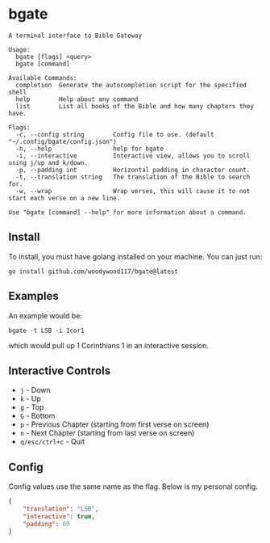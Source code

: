 # bgate
```
A terminal interface to Bible Gateway

Usage:
  bgate [flags] <query>
  bgate [command]

Available Commands:
  completion  Generate the autocompletion script for the specified shell
  help        Help about any command
  list        List all books of the Bible and how many chapters they have.

Flags:
  -c, --config string        Config file to use. (default "~/.config/bgate/config.json")
  -h, --help                 help for bgate
  -i, --interactive          Interactive view, allows you to scroll using j/up and k/down.
  -p, --padding int          Horizontal padding in character count.
  -t, --translation string   The translation of the Bible to search for.
  -w, --wrap                 Wrap verses, this will cause it to not start each verse on a new line.

Use "bgate [command] --help" for more information about a command.
```

## Install
To install, you must have golang installed on your machine. You can just run:
```
go install github.com/woodywood117/bgate@latest
```

## Examples
An example would be:
```
bgate -t LSB -i 1cor1
```
which would pull up 1 Corinthians 1 in an interactive session.

## Interactive Controls
* `j` - Down
* `k` - Up
* `g` - Top
* `G` - Bottom
* `p` - Previous Chapter (starting from first verse on screen)
* `n` - Next Chapter (starting from last verse on screen)
* `q/esc/ctrl+c` - Quit

## Config
Config values use the same name as the flag. Below is my personal config.
``` json
{
	"translation": "LSB",
	"interactive": true,
	"padding": 60
}
```
